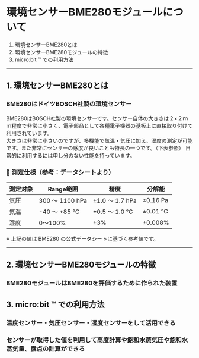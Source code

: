 # 環境センサーBME280モジュールについて
1. 環境センサーBME280とは
2. 環境センサーBME280モジュールの特徴
3. micro:bit &trade; での利用方法

---

## 1.  環境センサーBME280とは
### BME280はドイツBOSCH社製の環境センサー
BME280はBOSCH社製の環境センサーです。センサー自体の大きさは２×２ｍｍ程度で非常に小さく、電子部品として各種電子機器の基板上に直接取り付けて利用されています。  
大きさは非常に小さいのですが、多機能で気温・気圧に加え、湿度の測定が可能です。また非常にセンサーの感度が良いことも特長の一つです。（下表参照）
日常的に利用するには申し分のない性能を持っています。

### 🧪 測定仕様（参考：データシートより）  


| 測定対象 | Range範囲 | 精度 | 分解能 |
|-----------|------------------|-------------------|--------------------|
| 気圧 | 300 ～ 1100 hPa | ±1.0 ～ 1.7 hPa | ±0.16 Pa |
| 気温 | -40 ～ +85 ℃ | ±0.5 ～ 1.0 ℃ | ±0.01 ℃ |
| 湿度 | 0～100% | ±3% | ±0.008% |

※ 上記の値は BME280 の公式データシートに基づく参考値です。  

 ---

 
## 2. 環境センサーBME280モジュールの特徴
### BME280モジュールはBME280を評価するために作られた装置
## 3. micro:bit &trade; での利用方法
### 温度センサー・気圧センサー・湿度センサーをして活用できる
### センサーが取得した値を利用して高度計算や飽和水蒸気圧や飽和水蒸気量、露点の計算ができる

